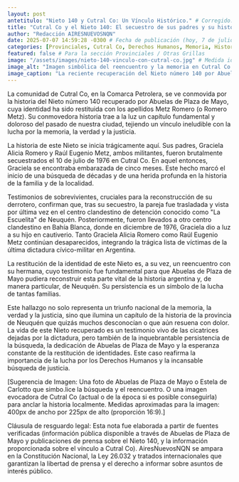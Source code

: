 ```yaml
---
layout: post
antetitulo: "Nieto 140 y Cutral Co: Un Vínculo Histórico." # Corregido: añadido espacio después de ':' y mejorado el texto
title: "Cutral Co y el Nieto 140: El secuestro de sus padres y su historia en la Comarca Petrolera." # Corregido: mejorado el texto y la gramática
author: "Redacción AIRESNUEVOSNQN"
date: 2025-07-07 14:59:28 -0300 # Fecha de publicación (hoy, 7 de julio de 2025)
categories: [Provinciales, Cutral Co, Derechos Humanos, Memoria, Historia, Neuquén] # Ampliadas para mejor organización
featured: false # Para la sección Provinciales / Otras Grillas
image: "/assets/images/nieto-140-vinculo-con-cutral-co.jpg" # Medida ideal para Otras Grillas: 400px de ancho por 225px de alto (proporción 16:9)
image_alt: "Imagen simbólica del reencuentro y la memoria en Cutral Co por el Nieto 140."
image_caption: "La reciente recuperación del Nieto número 140 por Abuelas de Plaza de Mayo ha revelado un profundo y doloroso vínculo con Cutral Co. Su historia, que comienza con el secuestro de sus padres, Graciela Alicia Romero y Raúl Eugenio Metz, en la ciudad en 1976, es un testimonio vivo de las heridas de la última dictadura y un capítulo fundamental de la memoria local y provincial."
---
```


La comunidad de Cutral Co, en la Comarca Petrolera, se ve conmovida por la historia del Nieto número 140 recuperado por Abuelas de Plaza de Mayo, cuya identidad ha sido restituida con los apellidos Metz Romero (o Romero Metz). Su conmovedora historia trae a la luz un capítulo fundamental y doloroso del pasado de nuestra ciudad, tejiendo un vínculo ineludible con la lucha por la memoria, la verdad y la justicia.

La historia de este Nieto se inicia trágicamente aquí. Sus padres, Graciela Alicia Romero y Raúl Eugenio Metz, ambos militantes, fueron brutalmente secuestrados el 10 de julio de 1976 en Cutral Co. En aquel entonces, Graciela se encontraba embarazada de cinco meses. Este hecho marcó el inicio de una búsqueda de décadas y de una herida profunda en la historia de la familia y de la localidad.

Testimonios de sobrevivientes, cruciales para la reconstrucción de su derrotero, confirman que, tras su secuestro, la pareja fue trasladada y vista por última vez en el centro clandestino de detención conocido como "La Escuelita" de Neuquén. Posteriormente, fueron llevados a otro centro clandestino en Bahía Blanca, donde en diciembre de 1976, Graciela dio a luz a su hijo en cautiverio. Tanto Graciela Alicia Romero como Raúl Eugenio Metz continúan desaparecidos, integrando la trágica lista de víctimas de la última dictadura cívico-militar en Argentina.

La restitución de la identidad de este Nieto es, a su vez, un reencuentro con su hermana, cuyo testimonio fue fundamental para que Abuelas de Plaza de Mayo pudiera reconstruir esta parte vital de la historia argentina y, de manera particular, de Neuquén. Su persistencia es un símbolo de la lucha de tantas familias.

Este hallazgo no solo representa un triunfo nacional de la memoria, la verdad y la justicia, sino que ilumina un capítulo de la historia de la provincia de Neuquén que quizás muchos desconocían o que aún resuena con dolor. La vida de este Nieto recuperado es un testimonio vivo de las cicatrices dejadas por la dictadura, pero también de la inquebrantable persistencia de la búsqueda, la dedicación de Abuelas de Plaza de Mayo y la esperanza constante de la restitución de identidades. Este caso reafirma la importancia de la lucha por los Derechos Humanos y la incansable búsqueda de justicia.

[Sugerencia de Imagen: Una foto de Abuelas de Plaza de Mayo o Estela de Carlotto que simbo.lice la búsqueda y el reencuentro. O una imagen evocadora de Cutral Co (actual o de la época si es posible conseguirla) para anclar la historia localmente. Medidas aproximadas para la imagen: 400px de ancho por 225px de alto (proporción 16:9).]

Cláusula de resguardo legal:
Esta nota fue elaborada a partir de fuentes verificadas (información pública disponible a través de Abuelas de Plaza de Mayo y publicaciones de prensa sobre el Nieto 140, y la información proporcionada sobre el vínculo a Cutral Co). AiresNuevosNQN se ampara en la Constitución Nacional, la Ley 26.032 y tratados internacionales que garantizan la libertad de prensa y el derecho a informar sobre asuntos de interés público.
